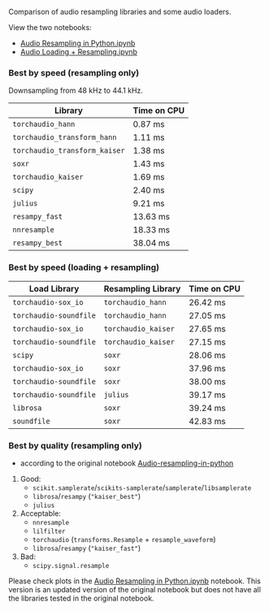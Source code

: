 Comparison of audio resampling libraries and some audio loaders.

View the two notebooks:

- [Audio Resampling in Python.ipynb](https://github.com/bernardo-torres/audio-resampling-in-python/blob/master/Audio%20Resampling%20in%20Python.ipynb)
- [Audio Loading + Resampling.ipynb](https://github.com/bernardo-torres/audio-resampling-in-python/blob/master/Audio%20Loading%20%2B%20Resampling.ipynb)


### Best by speed (resampling only)


Downsampling from 48 kHz to 44.1 kHz.


| Library | Time on CPU |
| - | - |
| `torchaudio_hann` | 0.87 ms |
| `torchaudio_transform_hann` | 1.11 ms |
| `torchaudio_transform_kaiser` | 1.38 ms |
| `soxr` | 1.43 ms |
| `torchaudio_kaiser` | 1.69 ms |
| `scipy` | 2.40 ms |
| `julius` | 9.21 ms |
| `resampy_fast` | 13.63 ms |
| `nnresample` | 18.33 ms |
| `resampy_best` | 38.04 ms |



### Best by speed (loading + resampling)

<!--  load, R: resample libs
L: torchaudio_soundfile- \nR: torchaudio_transform_hann    26.424762
L: torchaudio_soundfile- \nR: torchaudio_hann              27.050398
L: torchaudio_sox_io- \nR: torchaudio_hann                 27.127326
L: torchaudio_soundfile- \nR: torchaudio_kaiser            27.153835
L: torchaudio_sox_io- \nR: torchaudio_kaiser               27.646094
L: scipy- \nR: soxr                                        28.060912
L: torchaudio_sox_io- \nR: soxr                            37.961860
L: torchaudio_soundfile- \nR: soxr                         37.999496
L: torchaudio_soundfile- \nR: julius                       39.168839
L: librosa- \nR: soxr                                      39.238550
L: soundfile- \nR: soxr                                    42.834313-->


| Load Library | Resampling Library | Time on CPU |
| - | - | - |
| `torchaudio-sox_io` | `torchaudio_hann` | 26.42 ms |
| `torchaudio-soundfile` | `torchaudio_hann` | 27.05 ms |
| `torchaudio-sox_io` | `torchaudio_kaiser` | 27.65 ms |
| `torchaudio-soundfile` | `torchaudio_kaiser` | 27.15 ms |
| `scipy` | `soxr` | 28.06 ms |
| `torchaudio-sox_io` | `soxr` | 37.96 ms |
| `torchaudio-soundfile` | `soxr` | 38.00 ms |
| `torchaudio-soundfile` | `julius` | 39.17 ms |
| `librosa` | `soxr` | 39.24 ms |
| `soundfile` | `soxr` | 42.83 ms |





### Best by quality (resampling only)

* according to the original notebook [Audio-resampling-in-python](https://github.com/bernardo-torres/audio-resampling-in-python)

1. Good:
   - `scikit.samplerate`/`scikits-samplerate`/`samplerate`/`libsamplerate`
   - `librosa`/`resampy` (`"kaiser_best"`)
   - `julius`
3. Acceptable:
   - `nnresample`
   - `lilfilter`
   - `torchaudio` (`transforms.Resample` + `resample_waveform`)
   - `librosa`/`resampy` (`"kaiser_fast"`)
5. Bad:
   - `scipy.signal.resample`

Please check plots in the [Audio Resampling in Python.ipynb](https://github.com/bernardo-torres/audio-resampling-in-python/blob/master/Audio%20Resampling%20in%20Python.ipynb) notebook. This version is an updated version of the original notebook but does not have all the libraries tested in the original notebook.

